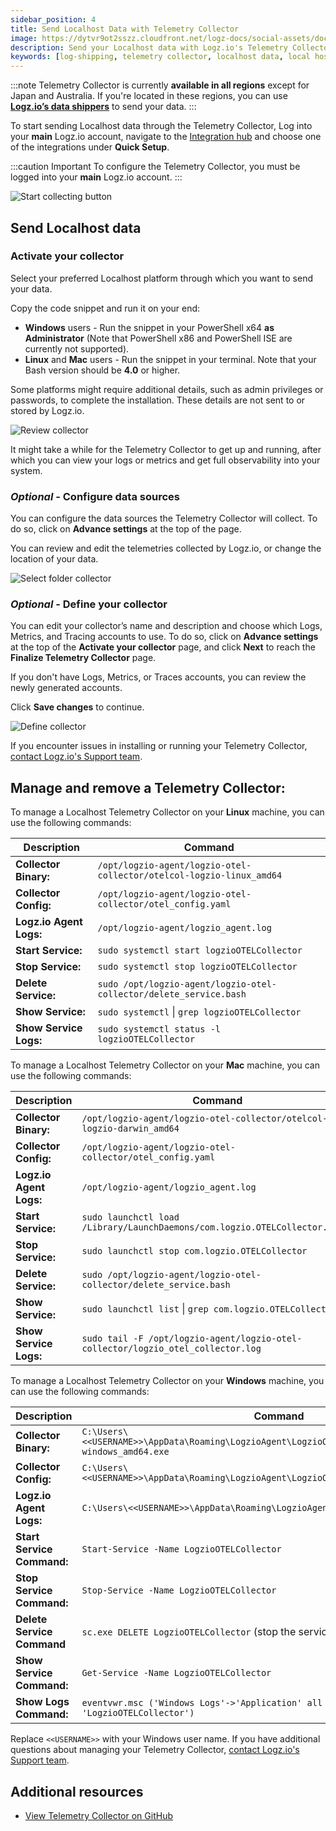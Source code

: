 ```yaml
---
sidebar_position: 4
title: Send Localhost Data with Telemetry Collector
image: https://dytvr9ot2sszz.cloudfront.net/logz-docs/social-assets/docs-social.jpg
description: Send your Localhost data with Logz.io's Telemetry Collector
keywords: [log-shipping, telemetry collector, localhost data, local host, agent, collector, mac, linux, windows]
---
```


:::note
Telemetry Collector is currently **available in all regions** except for Japan and Australia. If you're located in these regions, you can use **[Logz.io’s data shippers](https://app.logz.io/#/dashboard/send-your-data/collection?tag=all&collection=all)** to send your data.
:::

To start sending Localhost data through the Telemetry Collector, Log into your **main** Logz.io account, navigate to the [Integration hub](https://app.logz.io/#/dashboard/integrations/collectors) and choose one of the integrations under **Quick Setup**.

:::caution Important
To configure the Telemetry Collector, you must be logged into your **main** Logz.io account.
:::


![Start collecting button](https://dytvr9ot2sszz.cloudfront.net/logz-docs/telemetry-agent/quick-setup-localhost-dec.png)


## Send Localhost data

<!-- 
### Select your environment

Select your preferred Localhost platform through which you want to send your data.

![Localhost select platform](https://dytvr9ot2sszz.cloudfront.net/logz-docs/telemetry-agent/collector-localhost-sep.png)
-->

### Activate your collector

Select your preferred Localhost platform through which you want to send your data.

Copy the code snippet and run it on your end:

* **Windows** users - Run the snippet in your PowerShell x64 **as Administrator** (Note that PowerShell x86 and PowerShell ISE are currently not supported).
* **Linux** and **Mac** users - Run the snippet in your terminal. Note that your Bash version should be **4.0** or higher.

Some platforms might require additional details, such as admin privileges or passwords, to complete the installation. These details are not sent to or stored by Logz.io.

![Review collector](https://dytvr9ot2sszz.cloudfront.net/logz-docs/telemetry-agent/activate-localhost-dec.png)

It might take a while for the Telemetry Collector to get up and running, after which you can view your logs or metrics and get full observability into your system.

### _Optional_ - Configure data sources

You can configure the data sources the Telemetry Collector will collect. To do so, click on **Advance settings** at the top of the page. 

You can review and edit the telemetries collected by Logz.io, or change the location of your data.

![Select folder collector](https://dytvr9ot2sszz.cloudfront.net/logz-docs/telemetry-agent/configure-localhost-data-sources-dec.png)

<!-- If you're running on a **Windows** machine, you can choose whether you want to collect application, security, and system logs.-->

### _Optional_ - Define your collector

You can edit your collector’s name and description and choose which Logs, Metrics, and Tracing accounts to use. To do so, click on **Advance settings** at the top of the **Activate your collector** page, and click **Next** to reach the **Finalize Telemetry Collector** page.

If you don't have Logs, Metrics, or Traces accounts, you can review the newly generated accounts.

Click **Save changes** to continue.

![Define collector](https://dytvr9ot2sszz.cloudfront.net/logz-docs/telemetry-agent/localhost-finalize-dec.png)


If you encounter issues in installing or running your Telemetry Collector, [contact Logz.io's Support team](mailto:help@logz.io).


## Manage and remove a Telemetry Collector:

To manage a Localhost Telemetry Collector on your **Linux** machine, you can use the following commands:

|Description|Command|
|-|-|
|**Collector Binary:** |`/opt/logzio-agent/logzio-otel-collector/otelcol-logzio-linux_amd64`|
|**Collector Config:**|`/opt/logzio-agent/logzio-otel-collector/otel_config.yaml`|
|**Logz.io Agent Logs:** |`/opt/logzio-agent/logzio_agent.log`|
|**Start Service:** |`sudo systemctl start logzioOTELCollector`|
|**Stop Service:** |`sudo systemctl stop logzioOTELCollector`|
|**Delete Service:** |`sudo /opt/logzio-agent/logzio-otel-collector/delete_service.bash`|
|**Show Service:** |`sudo systemctl` &#124; `grep logzioOTELCollector`|
|**Show Service Logs:** |`sudo systemctl status -l logzioOTELCollector`|

To manage a Localhost Telemetry Collector on your **Mac** machine, you can use the following commands:

|Description|Command|
|-|-|
|**Collector Binary:**| `/opt/logzio-agent/logzio-otel-collector/otelcol-logzio-darwin_amd64`|
|**Collector Config:**| `/opt/logzio-agent/logzio-otel-collector/otel_config.yaml`|
|**Logz.io Agent Logs:**| `/opt/logzio-agent/logzio_agent.log`|
|**Start Service:**| `sudo launchctl load /Library/LaunchDaemons/com.logzio.OTELCollector.plist`|
|**Stop Service:**| `sudo launchctl stop com.logzio.OTELCollector`|
|**Delete Service:**| `sudo /opt/logzio-agent/logzio-otel-collector/delete_service.bash`|
|**Show Service:**| `sudo launchctl list` &#124; `grep com.logzio.OTELCollector`|
|**Show Service Logs:**| `sudo tail -F /opt/logzio-agent/logzio-otel-collector/logzio_otel_collector.log`|

To manage a Localhost Telemetry Collector on your **Windows** machine, you can use the following commands:

|Description|Command|
|-|-|
| **Collector Binary:** | `C:\Users\<<USERNAME>>\AppData\Roaming\LogzioAgent\LogzioOTELCollector\otelcol-logzio-windows_amd64.exe` |
| **Collector Config:** | `C:\Users\<<USERNAME>>\AppData\Roaming\LogzioAgent\LogzioOTELCollector\otel_config.yaml` |
| **Logz.io Agent Logs:** | `C:\Users\<<USERNAME>>\AppData\Roaming\LogzioAgent\logzio_agent.log` |
| **Start Service Command:** | `Start-Service -Name LogzioOTELCollector` |
| **Stop Service Command:** | `Stop-Service -Name LogzioOTELCollector` |
| **Delete Service Command** | `sc.exe DELETE LogzioOTELCollector` (stop the service before deleting it) |
| **Show Service Command:** | `Get-Service -Name LogzioOTELCollector` |
| **Show Logs Command:** | `eventvwr.msc ('Windows Logs'->'Application' all logs with source 'LogzioOTELCollector')` |


Replace `<<USERNAME>>` with your Windows user name. If you have additional questions about managing your Telemetry Collector, [contact Logz.io's Support team](mailto:help@logz.io).


## Additional resources

* [View Telemetry Collector on GitHub](https://github.com/logzio/logzio-agent-manifest)